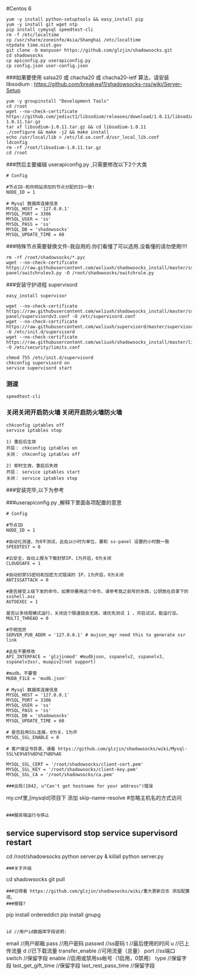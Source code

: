 #Centos 6
````
yum -y install python-setuptools && easy_install pip
yum -y install git wget ntp
pip install cymysql speedtest-cli
rm -f /etc/localtime
cp /usr/share/zoneinfo/Asia/Shanghai /etc/localtime
ntpdate time.nist.gov
git clone -b manyuser https://github.com/glzjin/shadowsocks.git
cd shadowsocks
cp apiconfig.py userapiconfig.py
cp config.json user-config.json
````
###如果要使用 salsa20 或 chacha20 或 chacha20-ietf 算法，请安装 libsodium :
https://github.com/breakwa11/shadowsocks-rss/wiki/Server-Setup
````
yum -y groupinstall "Development Tools"
cd /root
wget --no-check-certificate https://github.com/jedisct1/libsodium/releases/download/1.0.11/libsodium-1.0.11.tar.gz
tar xf libsodium-1.0.11.tar.gz && cd libsodium-1.0.11
./configure && make -j2 && make install
echo /usr/local/lib > /etc/ld.so.conf.d/usr_local_lib.conf
ldconfig
rm -rf /root/libsodium-1.0.11.tar.gz
cd /root
````
###然后主要编辑 userapiconfig.py ,只需要修改以下2个大类
````
# Config

#节点ID-和你网站添加的节点分配的ID一致!
NODE_ID = 1

# Mysql 数据库连接信息
MYSQL_HOST = '127.0.0.1'
MYSQL_PORT = 3306
MYSQL_USER = 'ss'
MYSQL_PASS = 'ss'
MYSQL_DB = 'shadowsocks'
MYSQL_UPDATE_TIME = 60
````
###特殊节点需要替换文件-我自用的.你们看懂了可以选用.没看懂的请勿使用!!!!
````
rm -rf /root/shadowsocks/*.pyc
wget --no-check-certificate https://raw.githubusercontent.com/wxliuxh/shadowsocks_install/master/ss-panel/switchrulev3.py -O /root/shadowsocks/switchrule.py
````
###安装守护进程 supervisord
````
easy_install supervisor
````
````
wget --no-check-certificate https://raw.githubusercontent.com/wxliuxh/shadowsocks_install/master/ss-panel/supervisordv3.conf -O /etc/supervisord.conf
wget --no-check-certificate https://raw.githubusercontent.com/wxliuxh/supervisord/master/supervisord -O /etc/init.d/supervisord
wget --no-check-certificate https://raw.githubusercontent.com/wxliuxh/shadowsocks_install/master/limits.conf -O /etc/security/limits.conf
````
````
chmod 755 /etc/init.d/supervisord
chkconfig supervisord on
service supervisord start
````
### 测速
````
speedtest-cli
````
### 关闭关闭开启防火墙 关闭开启防火墙防火墙
````
chkconfig iptables off
service iptables stop

1) 重启后生效 
开启： chkconfig iptables on 
关闭： chkconfig iptables off 

2) 即时生效，重启后失效 
开启： service iptables start 
关闭： service iptables stop 
````
###安装完毕,以下为参考

###userapiconfig.py ,解释下里面各项配置的意思
````
# Config

#节点ID
NODE_ID = 1

#自动化测速，为0不测试，此处以小时为单位，要和 ss-panel 设置的小时数一致
SPEEDTEST = 6

#云安全，自动上报与下载封禁IP，1为开启，0为关闭
CLOUDSAFE = 1

#自动封禁SS密码和加密方式错误的 IP，1为开启，0为关闭
ANTISSATTACK = 0

#是否接受上级下发的命令，如果你要用这个命令，请参考我之前写的东西，公钥放在目录下的 ssshell.asc
AUTOEXEC = 1

是否以多线程模式运行，关闭这个限速就会无效。请优先测试 1 ，开启试试，能运行没。
MULTI_THREAD = 0

#不明觉厉
SERVER_PUB_ADDR = '127.0.0.1' # mujson_mgr need this to generate ssr link

#此处不要修改
API_INTERFACE = 'glzjinmod' #mudbjson, sspanelv2, sspanelv3, sspanelv3ssr, muapiv2(not support)

#mudb，不要管
MUDB_FILE = 'mudb.json'

# Mysql 数据库连接信息
MYSQL_HOST = '127.0.0.1'
MYSQL_PORT = 3306
MYSQL_USER = 'ss'
MYSQL_PASS = 'ss'
MYSQL_DB = 'shadowsocks'
MYSQL_UPDATE_TIME = 60

# 是否启用SSL连接，0为关，1为开
MYSQL_SSL_ENABLE = 0

# 客户端证书目录，请看 https://github.com/glzjin/shadowsocks/wiki/Mysql-SSL%E9%85%8D%E7%BD%AE

MYSQL_SSL_CERT = '/root/shadowsocks/client-cert.pem'
MYSQL_SSL_KEY = '/root/shadowsocks/client-key.pem'
MYSQL_SSL_CA = '/root/shadowsocks/ca.pem'

###出现(1042, u"Can't get hostname for your address")错误
````
my.cnf里,[mysqld]项目下
添加
skip-name-resolve
#忽略主机名的方式访问
````

###服务端运行与停止
````
service supervisord stop
service supervisord restart
----
cd /root/shadowsocks
python server.py &
killall python server.py
````
###关于升级
````
cd shadowsocks
git pull
````
###记得看 https://github.com/glzjin/shadowsocks/wiki/重大更新日志 添加配置项。
###报错?
````
pip install ordereddict
pip install gnupg
````

id //用户id数据库字段说明:
````
email //用户邮箱
pass //用户密码
passwd //ss密码
t //最后使用的时间
u //已上传流量
d //已下载流量
transfer_enable //可用流量（总量）
port //ss端口
switch //保留字段
enable //启用或禁用ss帐号（1启用，0禁用）
type //保留字段
last_get_gift_time //保留字段
last_rest_pass_time //保留字段
````
